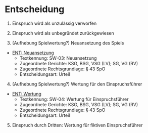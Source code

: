 # Entscheidung

1. Einspruch wird als unzulässig verworfen
<!--
- [ENT: Unzulässig](../ENT_Unzulaessig.md)  
	- Textkennung: *fehlt*  
	- Zugeordnete Gerichte: *fehlt*  
	- Zugeordnete Rechtsgrundlage: -  
	- Entscheidungsart: *fehlt*  
-->
	
2. Einspruch wird als unbegründet zurückgewiesen
<!--
- [ENT: Zurückverweisung](../ENT_Zurueckweisung.md)
	- Textkennung: *fehlt*  
	- Zugeordnete Gerichte: *fehlt*  
	- Zugeordnete Rechtsgrundlage: -  
	- Entscheidungsart: *fehlt*  	
-->	
3. (Aufhebung Spielwertung?) Neuansetzung des Spiels
- [ENT: Neuansetzung](../texte/ent/SW-03.md)
	- Textkennung: SW-03: Neuansetzung  
	- Zugeordnete Gerichte: KSG, BSG, VSG (LV); SG, VG (RV) 
	- Zugeordnete Rechtsgrundlage: § 43 SpO  
	- Entscheidungsart: Urteil  

4. (Aufhebung Spielwertung?) Wertung für den Einspruchsführer  
- [ENT: Wertung](../texte/ent/SW-04.md)
	- Textkennung: SW-04: Wertung für Einspruchsführer  
	- Zugeordnete Gerichte: KSG, BSG, VSG (LV); SG, VG (RV)  
	- Zugeordnete Rechtsgrundlage: § 43 SpO 
	- Entscheidungsart: Urteil


5. Einspruch durch Dritten:  Wertung für fiktiven Einspruchsführer  
<!--
- [ENT: Wertung - Heimverein](../ENT_Wertung_Heimverein.md)
	- Textkennung: *fehlt*  
	- Zugeordnete Gerichte: *fehlt*  
	- Zugeordnete Rechtsgrundlage: -  
	- Entscheidungsart: *fehlt*  
-->
